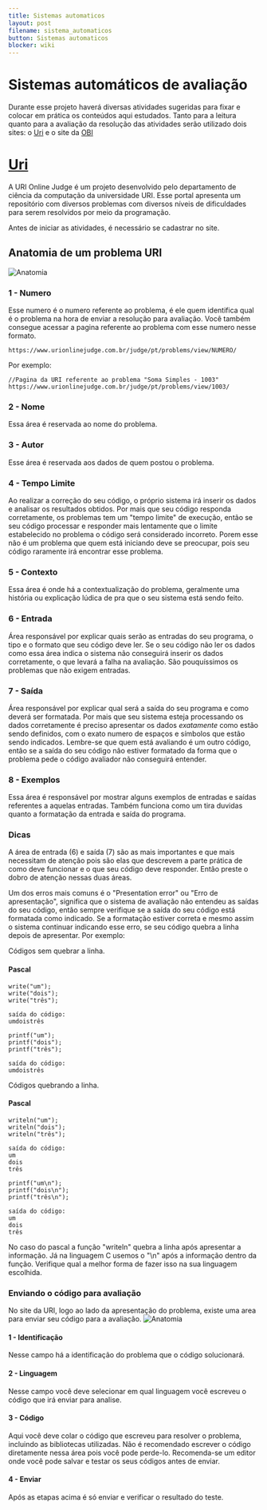 ```yaml
---
title: Sistemas automaticos
layout: post
filename: sistema_automaticos
button: Sistemas automaticos
blocker: wiki
---
```


# Sistemas automáticos de avaliação
Durante esse projeto haverá diversas atividades sugeridas para fixar e colocar em prática os conteúdos aqui estudados. Tanto para a leitura quanto para a avaliação da resolução das atividades serão utilizado dois sites: o [Uri](https://www.beecrowd.com.br/judge/en/login) e o site da [OBI](https://olimpiada.ic.unicamp.br/)

# [Uri](https://www.beecrowd.com.br/judge/en/login)

A URI Online Judge é um projeto desenvolvido pelo departamento de ciência da computação da universidade URI. Esse portal apresenta um repositório com diversos problemas com diversos níveis de dificuldades para serem resolvidos por meio da programação.

Antes de iniciar as atividades, é necessário se cadastrar no site.

## Anatomia de um problema URI
![Anatomia](./image/Uri_anatomia.png)


### 1 - Numero
Esse numero é o numero referente ao problema, é ele quem identifica qual é o problema na hora de enviar a resolução para avaliação. Você também consegue acessar a pagina referente ao problema com esse numero nesse formato.

```
https://www.urionlinejudge.com.br/judge/pt/problems/view/NUMERO/
```

Por exemplo:
```
//Pagina da URI referente ao problema "Soma Simples - 1003"
https://www.urionlinejudge.com.br/judge/pt/problems/view/1003/
```

### 2 - Nome
Essa área é reservada ao nome do problema.

### 3 - Autor
Esse área é reservada aos dados de quem postou o problema.

### 4 - Tempo Limite
Ao realizar a correção do seu código, o próprio sistema irá inserir os dados e analisar os resultados obtidos. Por mais que seu código responda corretamente, os problemas tem um "tempo limite" de execução, então se seu código processar e responder mais lentamente que o limite estabelecido no problema o código será considerado incorreto. Porem esse não é um problema que quem está iniciando deve se preocupar, pois seu código raramente irá encontrar esse problema.

### 5 - Contexto
Essa área é onde há a contextualização do problema, geralmente uma história ou explicação lúdica de pra que o seu sistema está sendo feito.

### 6 - Entrada
Área responsável por explicar quais serão as entradas do seu programa, o tipo e o formato que seu código deve ler. Se o seu código não ler os dados como essa área indica o sistema não conseguirá inserir os dados corretamente, o que levará a falha na avaliação. São pouquíssimos os problemas que não exigem entradas.

### 7 - Saída
Área responsável por explicar qual será a saída do seu programa e como deverá ser formatada. Por mais que seu sistema esteja processando os dados corretamente é preciso apresentar os dados *exatamente* como estão sendo definidos, com o exato numero de espaços e símbolos que estão sendo indicados. Lembre-se que quem está avaliando é um outro código, então se a saída do seu código não estiver formatado da forma que o problema pede o código avaliador não conseguirá entender.

### 8 - Exemplos
Essa área é responsável por mostrar alguns exemplos de entradas e saídas referentes a aquelas entradas. Também funciona como um tira duvidas quanto a formatação da entrada e saída do programa.


### Dicas
A área de entrada (6) e saída (7) são as mais importantes e que mais necessitam de atenção pois são elas que descrevem a parte prática de como deve funcionar e o que seu código deve responder. Então preste o dobro de atenção nessas duas áreas.

Um dos erros mais comuns é o "Presentation error" ou "Erro de apresentação", significa que o sistema de avaliação não entendeu as saídas do seu código, então sempre verifique se a saída do seu código está formatada como indicado. Se a formatação estiver correta e mesmo assim o sistema continuar indicando esse erro, se seu código quebra a linha depois de apresentar. Por exemplo:

Códigos sem quebrar a linha.

#### Pascal
```
write("um");
write("dois");
write("três");

saída do código:
umdoistrês
```
```
printf("um");
printf("dois");
printf("três");

saída do código:
umdoistrês
```

Códigos quebrando a linha.

#### Pascal
```
writeln("um");
writeln("dois");
writeln("três");

saída do código:
um
dois
três
```
```
printf("um\n");
printf("dois\n");
printf("três\n");

saída do código:
um
dois
três
```

No caso do pascal a função "writeln" quebra a linha após apresentar a informação. Já na linguagem C usemos o "\n" após a informação dentro da função. Verifique qual a melhor forma de fazer isso na sua linguagem escolhida.

### Enviando o código para avaliação

No site da URI, logo ao lado da apresentação do problema, existe uma area para enviar seu código para a avaliação.
![Anatomia](./image/Uri_envio.png)

#### 1 - Identificação
Nesse campo há a identificação do problema que o código solucionará.

#### 2 - Linguagem
Nesse campo você deve selecionar em qual linguagem você escreveu o código que irá enviar para analise.

#### 3 - Código
Aqui você deve colar o código que escreveu para resolver o problema, incluindo as bibliotecas utilizadas. Não é recomendado escrever o código diretamente nessa área pois você pode perde-lo. Recomenda-se um editor onde você pode salvar e testar os seus códigos antes de enviar.

#### 4 - Enviar
Após as etapas acima é só enviar e verificar o resultado do teste.
